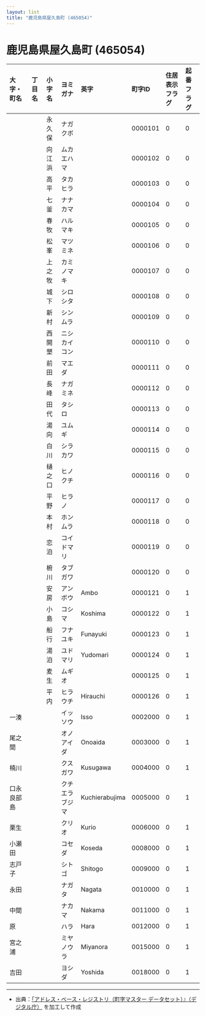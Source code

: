 ```yaml
---
layout: list
title: "鹿児島県屋久島町 (465054)"
---
```


# 鹿児島県屋久島町 (465054)

| 大字・町名 | 丁目名 | 小字名 | ヨミガナ | 英字 | 町字ID | 住居表示フラグ | 起番フラグ |
|:---|:---|:---|:---|:---|:---|:---|:---|
|  |  | 永久保 |   ナガクボ |  | 0000101 | 0 | 0 |
|  |  | 向江浜 |   ムカエハマ |  | 0000102 | 0 | 0 |
|  |  | 高平 |   タカヒラ |  | 0000103 | 0 | 0 |
|  |  | 七釜 |   ナナカマ |  | 0000104 | 0 | 0 |
|  |  | 春牧 |   ハルマキ |  | 0000105 | 0 | 0 |
|  |  | 松峯 |   マツミネ |  | 0000106 | 0 | 0 |
|  |  | 上之牧 |   カミノマキ |  | 0000107 | 0 | 0 |
|  |  | 城下 |   シロシタ |  | 0000108 | 0 | 0 |
|  |  | 新村 |   シンムラ |  | 0000109 | 0 | 0 |
|  |  | 西開墾 |   ニシカイコン |  | 0000110 | 0 | 0 |
|  |  | 前田 |   マエダ |  | 0000111 | 0 | 0 |
|  |  | 長峰 |   ナガミネ |  | 0000112 | 0 | 0 |
|  |  | 田代 |   タシロ |  | 0000113 | 0 | 0 |
|  |  | 湯向 |   ユムギ |  | 0000114 | 0 | 0 |
|  |  | 白川 |   シラカワ |  | 0000115 | 0 | 0 |
|  |  | 樋之口 |   ヒノクチ |  | 0000116 | 0 | 0 |
|  |  | 平野 |   ヒラノ |  | 0000117 | 0 | 0 |
|  |  | 本村 |   ホンムラ |  | 0000118 | 0 | 0 |
|  |  | 恋泊 |   コイドマリ |  | 0000119 | 0 | 0 |
|  |  | 椨川 |   タブガワ |  | 0000120 | 0 | 0 |
|  |  | 安房 |   アンボウ | Ambo | 0000121 | 0 | 1 |
|  |  | 小島 |   コシマ | Koshima | 0000122 | 0 | 1 |
|  |  | 船行 |   フナユキ | Funayuki | 0000123 | 0 | 1 |
|  |  | 湯泊 |   ユドマリ | Yudomari | 0000124 | 0 | 1 |
|  |  | 麦生 |   ムギオ |  | 0000125 | 0 | 1 |
|  |  | 平内 |   ヒラウチ | Hirauchi | 0000126 | 0 | 1 |
| 一湊 |  |  | イッソウ   | Isso | 0002000 | 0 | 1 |
| 尾之間 |  |  | オノアイダ   | Onoaida | 0003000 | 0 | 1 |
| 楠川 |  |  | クスガワ   | Kusugawa | 0004000 | 0 | 1 |
| 口永良部島 |  |  | クチエラブジマ   | Kuchierabujima | 0005000 | 0 | 1 |
| 栗生 |  |  | クリオ   | Kurio | 0006000 | 0 | 1 |
| 小瀬田 |  |  | コセダ   | Koseda | 0008000 | 0 | 1 |
| 志戸子 |  |  | シトゴ   | Shitogo | 0009000 | 0 | 1 |
| 永田 |  |  | ナガタ   | Nagata | 0010000 | 0 | 1 |
| 中間 |  |  | ナカマ   | Nakama | 0011000 | 0 | 1 |
| 原 |  |  | ハラ   | Hara | 0012000 | 0 | 1 |
| 宮之浦 |  |  | ミヤノウラ   | Miyanora | 0015000 | 0 | 1 |
| 吉田 |  |  | ヨシダ   | Yoshida | 0018000 | 0 | 1 |

---

- 出典：[「アドレス・ベース・レジストリ（町字マスター データセット）』（デジタル庁）](https://www.digital.go.jp/policies/base_registry_address/) を加工して作成